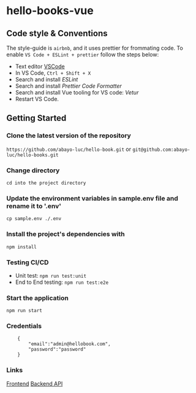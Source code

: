 # hello-books-vue

## Code style & Conventions

The style-guide is `airbnb`, and it uses prettier for frommating code. To enable `VS Code + ESLint + prettier` follow the steps below:

- Text editor [VSCode](https://code.visualstudio.com)
- In VS Code, `Ctrl + Shift + X`
- Search and install _ESLint_
- Search and install _Prettier Code Formatter_
- Search and install Vue tooling for VS code: _Vetur_
- Restart VS Code.

## Getting Started

### Clone the latest version of the repository

`https://github.com/abayo-luc/hello-book.git` or `git@github.com:abayo-luc/hello-books.git`

### Change directory

`cd into the project directory`

### Update the environment variables in sample.env file and rename it to '.env'

`cp sample.env ./.env`

### Install the project's dependencies with

`npm install`

### Testing CI/CD

- Unit test: `npm run test:unit`
- End to End testing: `npm run test:e2e`

### Start the application

`npm run start`

### Credentials

```source-json
    {
        "email":"admin@hellobook.com",
        "password":"password"
    }
```

### Links

[Frontend](https://hellobook.netlify.com/login)
[Backend API](https://hello-book-dev.herokuapp.com/api/v1)
